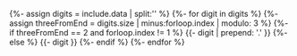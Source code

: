 {%- assign digits = include.data | split:'' %}
{%- for digit in digits %}
    {%- assign threeFromEnd = digits.size | minus:forloop.index | modulo: 3 %}
    {%- if threeFromEnd == 2 and forloop.index != 1 %}
        {{- digit | prepend: '.' }}
    {%- else %}
        {{- digit }}
    {%- endif %}
{%- endfor %}
